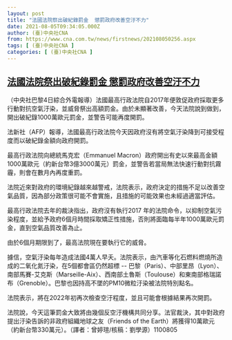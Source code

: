 ```yaml
---
layout: post
title: "法國法院祭出破紀錄罰金  懲罰政府改善空汙不力"
date: 2021-08-05T09:34:05.000Z
author: (臺)中央社CNA
from: https://www.cna.com.tw/news/firstnews/202108050256.aspx
tags: [ (臺)中央社CNA ]
categories: [ (臺)中央社CNA ]
---
```

<!--1628156045000-->
[法國法院祭出破紀錄罰金  懲罰政府改善空汙不力](https://www.cna.com.tw/news/firstnews/202108050256.aspx)
------

<div>
<div></div><div class="paragraph"><p>（中央社巴黎4日綜合外電報導）法國最高行政法院自2017年便敦促政府採取更多行動對抗空氣汙染，並威脅祭出高額罰金。由於未顯著改善，今天法院說到做到，開出破紀錄1000萬歐元罰金，並警告可能再度開罰。</p><p>法新社（AFP）報導，法國最高行政法院今天因政府沒有將空氣汙染降到可接受程度而以破紀錄金額向政府開罰。</p><p>最高行政法院向總統馬克宏（Emmanuel Macron）政府開出有史以來最高金額1000萬歐元（約新台幣3億3000萬元）罰金，並警告若當局無法快速行動對抗霧霾，則會在數月內再度重罰。</p><p>法院近來對政府的環境紀錄越來越警戒，法院表示，政府決定的措施不足以改善空氣品質，因為部分政策很可能不會實施，且措施的可能效果也未經過適當評估。</p><p>最高行政法院去年的裁決指出，政府沒有執行2017 年的法院命令，以抑制空氣污染程度，並給予政府6個月時間採取矯正性措施，否則將面臨每半年1000萬歐元罰金，直到空氣品質改善為止。</p><p>由於6個月期限到了，最高法院現在要執行它的威脅。</p><p>據信，空氣汙染每年造成法國4萬人早夭。法院表示，由汽車等化石燃料燃燒所造成的二氧化氮汙染，在5個都會區仍然超標 -- 巴黎（Paris）、中部里昂（Lyon）、南部馬賽-艾克斯（Marseille-Aix）、西南部土魯斯（Toulouse）和東南部格瑞諾布（Grenoble）。巴黎也因持高不墜的PM10微粒汙染被法院特別點名。</p><p>法院表示，將在2022年初再次檢查空汙程度，並且可能會根據結果再次開罰。</p><p>法院說，今天這筆罰金大致將由幾個反空汙機構共同分享。法官裁決，其中對政府提出汙染告訴的非政府組織地球之友（Friends of the Earth）將獲得10萬歐元（約新台幣330萬元）。（譯者：曾婷瑄/核稿：劉學源）1100805</p></div>
</div>
